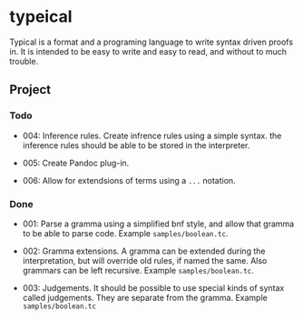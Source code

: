 # typeical

Typical is a format and a programing language to write syntax driven
proofs in. It is intended to be easy to write and easy to read, and
without to much trouble. 


## Project

### Todo

-   004: Inference rules. Create infrence rules using a simple syntax.
    the inference rules should be able to be stored in the interpreter.

-   005: Create Pandoc plug-in.

-   006: Allow for extendsions of terms using a `...` notation.


### Done

-   001: Parse a gramma using a simplified bnf style, and allow that
    gramma to be able to parse code. Example `samples/boolean.tc`.

-   002: Gramma extensions. A gramma can be extended during the
    interpretation, but will override old rules, if named the same.
    Also grammars can be left recursive.
    Example `samples/boolean.tc`.

-   003: Judgements. It should be possible to use special kinds of
    syntax called judgements. They are separate from the gramma. Example
    `samples/boolean.tc`

